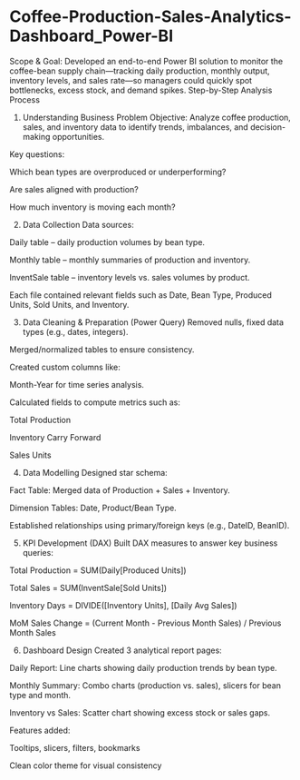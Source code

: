 # Coffee-Production-Sales-Analytics-Dashboard_Power-BI
Scope & Goal: Developed an end-to-end Power BI solution to monitor the coffee-bean supply chain—tracking daily production, monthly output, inventory levels, and sales rate—so managers could quickly spot bottlenecks, excess stock, and demand spikes.
Step-by-Step Analysis Process
1. Understanding Business Problem
Objective: Analyze coffee production, sales, and inventory data to identify trends, imbalances, and decision-making opportunities.

Key questions:

Which bean types are overproduced or underperforming?

Are sales aligned with production?

How much inventory is moving each month?

2. Data Collection
Data sources:

Daily table – daily production volumes by bean type.

Monthly table – monthly summaries of production and inventory.

InventSale table – inventory levels vs. sales volumes by product.

Each file contained relevant fields such as Date, Bean Type, Produced Units, Sold Units, and Inventory.

3. Data Cleaning & Preparation (Power Query)
Removed nulls, fixed data types (e.g., dates, integers).

Merged/normalized tables to ensure consistency.

Created custom columns like:

Month-Year for time series analysis.

Calculated fields to compute metrics such as:

Total Production

Inventory Carry Forward

Sales Units

4. Data Modelling
Designed star schema:

Fact Table: Merged data of Production + Sales + Inventory.

Dimension Tables: Date, Product/Bean Type.

Established relationships using primary/foreign keys (e.g., DateID, BeanID).

5. KPI Development (DAX)
Built DAX measures to answer key business queries:

Total Production = SUM(Daily[Produced Units])

Total Sales = SUM(InventSale[Sold Units])

Inventory Days = DIVIDE([Inventory Units], [Daily Avg Sales])

MoM Sales Change = (Current Month - Previous Month Sales) / Previous Month Sales

6. Dashboard Design
Created 3 analytical report pages:

Daily Report: Line charts showing daily production trends by bean type.

Monthly Summary: Combo charts (production vs. sales), slicers for bean type and month.

Inventory vs Sales: Scatter chart showing excess stock or sales gaps.

Features added:

Tooltips, slicers, filters, bookmarks

Clean color theme for visual consistency

